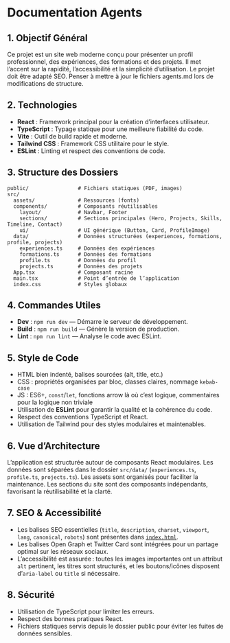 # Documentation Agents

## 1. Objectif Général
Ce projet est un site web moderne conçu pour présenter un profil professionnel, des expériences, des formations et des projets. Il met l’accent sur la rapidité, l’accessibilité et la simplicité d’utilisation.
Le projet doit être adapté SEO. Penser à mettre à jour le fichiers agents.md lors de modifications de structure.

## 2. Technologies
- **React** : Framework principal pour la création d’interfaces utilisateur.
- **TypeScript** : Typage statique pour une meilleure fiabilité du code.
- **Vite** : Outil de build rapide et moderne.
- **Tailwind CSS** : Framework CSS utilitaire pour le style.
- **ESLint** : Linting et respect des conventions de code.

## 3. Structure des Dossiers
```
public/                # Fichiers statiques (PDF, images)
src/
  assets/              # Ressources (fonts)
  components/          # Composants réutilisables
    layout/            # Navbar, Footer
    sections/          # Sections principales (Hero, Projects, Skills, Timeline, Contact)
    ui/                # UI générique (Button, Card, ProfileImage)
  data/                # Données structurées (experiences, formations, profile, projects)
    experiences.ts     # Données des expériences
    formations.ts      # Données des formations
    profile.ts         # Données du profil
    projects.ts        # Données des projets
  App.tsx              # Composant racine
  main.tsx             # Point d’entrée de l’application
  index.css            # Styles globaux
```

## 4. Commandes Utiles
- **Dev** : `npm run dev` — Démarre le serveur de développement.
- **Build** : `npm run build` — Génère la version de production.
- **Lint** : `npm run lint` — Analyse le code avec ESLint.

## 5. Style de Code
- HTML bien indenté, balises sourcées (alt, title, etc.)
- CSS : propriétés organisées par bloc, classes claires, nommage `kebab-case`
- JS : ES6+, `const`/`let`, fonctions arrow là où c’est logique, commentaires pour la logique non triviale
- Utilisation de **ESLint** pour garantir la qualité et la cohérence du code.
- Respect des conventions TypeScript et React.
- Utilisation de Tailwind pour des styles modulaires et maintenables.


## 6. Vue d’Architecture
L’application est structurée autour de composants React modulaires. Les données sont séparées dans le dossier `src/data/` (`experiences.ts`, `profile.ts`, `projects.ts`). Les assets sont organisés pour faciliter la maintenance. Les sections du site sont des composants indépendants, favorisant la réutilisabilité et la clarté.

## 7. SEO & Accessibilité

- Les balises SEO essentielles (`title`, `description`, `charset`, `viewport`, `lang`, `canonical`, `robots`) sont présentes dans [`index.html`](index.html:1).
- Les balises Open Graph et Twitter Card sont intégrées pour un partage optimal sur les réseaux sociaux.
- L’accessibilité est assurée : toutes les images importantes ont un attribut `alt` pertinent, les titres sont structurés, et les boutons/icônes disposent d’`aria-label` ou `title` si nécessaire.

## 8. Sécurité
- Utilisation de TypeScript pour limiter les erreurs.
- Respect des bonnes pratiques React.
- Fichiers statiques servis depuis le dossier public pour éviter les fuites de données sensibles.
